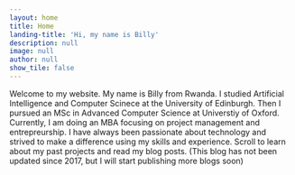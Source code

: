 ```yaml
---
layout: home
title: Home
landing-title: 'Hi, my name is Billy'
description: null
image: null
author: null
show_tile: false
---
```


Welcome to my website. My name is Billy from Rwanda. I studied Artificial Intelligence and Computer Scinece at the University of Edinburgh. Then I pursued an MSc in Advanced Computer Science at Universtiy of Oxford. Currently, I am doing an MBA focusing on project management and entrepreurship. I have always been passionate about technology and strived to make a difference using my skills and experience. Scroll to learn about my past projects and read my blog posts. (This blog has not been updated since 2017, but I will start publishing more blogs soon)
